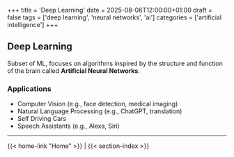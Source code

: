 +++
title = 'Deep Learning'
date = 2025-08-06T12:00:00+01:00
draft = false
tags = ['deep learning', 'neural networks', 'ai']
categories = ['artificial intelligence']
+++

## Deep Learning

Subset of ML, focuses on algorithms inspired by the structure and function of the brain called **Artificial Neural Networks**.

### Applications

- Computer Vision (e.g., face detection, medical imaging)
- Natural Language Processing (e.g., ChatGPT, translation)
- Self Driving Cars
- Speech Assistants (e.g., Alexa, Siri)

---
{{< home-link "Home" >}} | {{< section-index >}}  